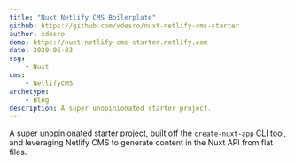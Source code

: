 ```yaml
---
title: "Nuxt Netlify CMS Boilerplate"
github: https://github.com/xdesro/nuxt-netlify-cms-starter
author: xdesro
demo: https://nuxt-netlify-cms-starter.netlify.com
date: 2020-06-03
ssg:
    - Nuxt
cms:
    - NetlifyCMS
archetype:
    - Blog
description: A super unopinionated starter project.
---
```


A super unopinionated starter project, built off the `create-nuxt-app` CLI tool, and leveraging Netlify CMS to generate content in the Nuxt API from flat files.